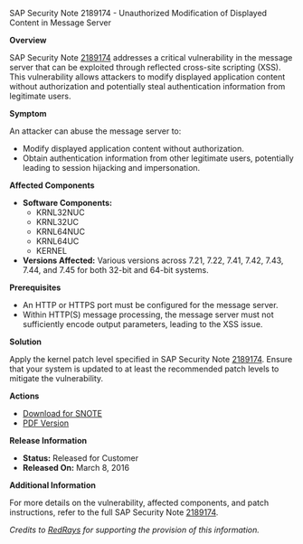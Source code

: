 SAP Security Note 2189174 - Unauthorized Modification of Displayed Content in Message Server

**Overview**

SAP Security Note [2189174](https://me.sap.com/notes/2189174) addresses a critical vulnerability in the message server that can be exploited through reflected cross-site scripting (XSS). This vulnerability allows attackers to modify displayed application content without authorization and potentially steal authentication information from legitimate users.

**Symptom**

An attacker can abuse the message server to:
- Modify displayed application content without authorization.
- Obtain authentication information from other legitimate users, potentially leading to session hijacking and impersonation.

**Affected Components**

- **Software Components:** 
  - KRNL32NUC
  - KRNL32UC
  - KRNL64NUC
  - KRNL64UC
  - KERNEL
- **Versions Affected:** Various versions across 7.21, 7.22, 7.41, 7.42, 7.43, 7.44, and 7.45 for both 32-bit and 64-bit systems.

**Prerequisites**

- An HTTP or HTTPS port must be configured for the message server.
- Within HTTP(S) message processing, the message server must not sufficiently encode output parameters, leading to the XSS issue.

**Solution**

Apply the kernel patch level specified in SAP Security Note [2189174](https://me.sap.com/notes/2189174). Ensure that your system is updated to at least the recommended patch levels to mitigate the vulnerability.

**Actions**

- [Download for SNOTE](https://notesdownloads.sap.com/note/0040000018120402017)
- [PDF Version](https://userapps.support.sap.com/sap/support/sfm/notes/print/0002189174?language=en-US&token=3032135ECFD6CFBF595F1D3251284600)

**Release Information**

- **Status:** Released for Customer
- **Released On:** March 8, 2016

**Additional Information**

For more details on the vulnerability, affected components, and patch instructions, refer to the full SAP Security Note [2189174](https://me.sap.com/notes/2189174).

*Credits to [RedRays](https://redrays.io) for supporting the provision of this information.*